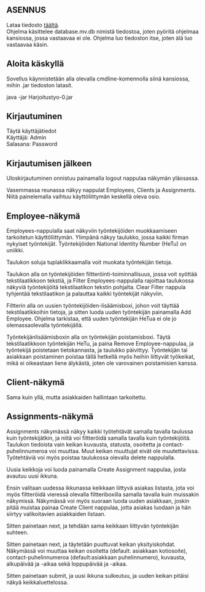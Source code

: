 
## ASENNUS

Lataa tiedosto [täältä](https://github.com/RoniNiklas/ot-harjoitustyo/releases/tag/1.0.0).  
Ohjelma käsittelee database.mv.db nimistä tiedostoa, joten pyöritä ohjelmaa kansiossa, jossa vastaavaa ei ole. Ohjelma luo tiedoston itse, joten älä luo vastaavaa käsin.

## Aloita käskyllä

Sovellus käynnistetään alla olevalla cmdline-komennolla siinä kansiossa, mihin .jar tiedoston latasit.

java -jar Harjoitustyo-0.jar

## Kirjautuminen  

Täytä käyttäjätiedot   
Käyttäjä: Admin  
Salasana: Password  

## Kirjautumisen jälkeen  

Uloskirjautuminen onnistuu painamalla logout nappulaa näkymän yläosassa.  

Vasemmassa reunassa näkyy nappulat Employees, Clients ja Assignments. Niitä painelemalla vaihtuu käyttöliittymän keskellä oleva osio.  

## Employee-näkymä

Employees-nappulalla saat näkyviin työntekijöiden muokkaamiseen tarkoitetun käyttöliittymän. Ylimpänä näkyy taulukko, jossa kaikki firman nykyiset työntekijät. Työntekijöiden National Identity Number (HeTu) on uniikki.

Taulukon soluja tuplaklikkaamalla voit muokata työntekijän tietoja.  

Taulukon alla on työntekijöiden filtteröinti-toiminnallisuus, jossa voit syöttää tekstilaatikkoon tekstiä, ja Filter Employees-nappulalla rajoittaa taulukossa näkyviä työntekijöitä tekstilaatikon tekstin pohjalta. Clear Filter nappula tyhjentää tekstilaatikon ja palauttaa kaikki työntekijät näkyviin.   

Filtterin alla on uusien työntekijöiden-lisäämisboxi, johon voit täyttää tekstilaatikkoihin tietoja, ja sitten luoda uuden työntekijän painamalla Add Employee. Ohjelma tarkistaa, että uuden työntekijän HeTua ei ole jo olemassaolevalla työntekijällä. 

Työntekijänlisäämisboxin alla on työntekijän poistamisboxi. Täytä tekstilaatikkoon työntekijän HeTu, ja paina Remove Employee-nappulaa, ja työntekijä poistetaan tietokannasta, ja taulukko päivittyy. Työntekijän tai asiakkaan poistaminen poistaa tällä hetkellä myös heihin liittyvät työkeikat, mikä ei oikeastaan liene älykästä, joten ole varovainen poistamisien kanssa.

## Client-näkymä  

Sama kuin yllä, mutta asiakkaiden hallintaan tarkoitettu. 

## Assignments-näkymä  

Assignments näkymässä näkyy kaikki työtehtävät samalla tavalla taulussa kuin työntekijätkin, ja niitä voi filtteröidä samalla tavalla kuin työntekijöitä. Taulukon tiedoista vain keikan kuvausta, statusta, osoitetta ja contact-puhelinnumeroa voi muuttaa. Muut keikan muuttujat eivät ole muutettavissa. Työtehtäviä voi myös poistaa taulukossa olevalla delete nappulalla.

Uusia keikkoja voi luoda painamalla Create Assignment nappulaa, josta avautuu uusi ikkuna.

Ensin valitaan uudessa ikkunassa keikkaan liittyvä asiakas listasta, jota voi myös filtteröidä vieressä olevalla filtteriboxilla samalla tavalla kuin muissakin näkymissä. Näkymässä voi myös suoraan luoda uuden asiakkaan, joskin pitää muistaa painaa Create Client nappulaa, jotta asiakas luodaan ja hän siirtyy valikoitavien asiakkaiden listaan.

Sitten painetaan next, ja tehdään sama keikkaan liittyvän työntekijän suhteen.

Sitten painetaan next, ja täytetään puuttuvat keikan yksityiskohdat. Näkymässä voi muuttaa keikan osoitetta (default: asiakkaan kotiosoite), contact-puhelinnumeroa (default:asiakkaan puhelinnumero), kuvausta, alkupäivää ja -aikaa sekä loppupäivää ja -aikaa.   

Sitten painetaan submit, ja uusi ikkuna sulkeutuu, ja uuden keikan pitäisi näkyä keikkaluettelossa.  
